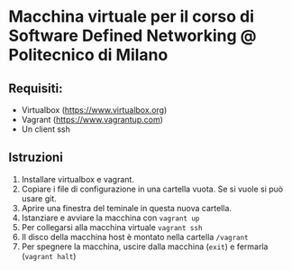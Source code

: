# Macchina virtuale per il corso di Software Defined Networking @ Politecnico di Milano

## Requisiti:
* Virtualbox (https://www.virtualbox.org)
* Vagrant (https://www.vagrantup.com)
* Un client ssh

## Istruzioni
1. Installare virtualbox e vagrant.
2. Copiare i file di configurazione in una cartella vuota. Se si vuole si può usare git.
3. Aprire una finestra del teminale in questa nuova cartella.
4. Istanziare e avviare la macchina con `vagrant up`
5. Per collegarsi alla macchina virtuale `vagrant ssh`
6. Il disco della macchina host è montato nella cartella `/vagrant`
7. Per spegnere la macchina, uscire dalla macchina (`exit`) e fermarla (`vagrant halt`)
